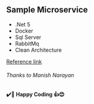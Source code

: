 ## Sample Microservice

- .Net 5
- Docker
- Sql Server
- RabbitMq
- Clean Architecture


[Reference link](https://www.udemy.com/course/getting-started-net-core-microservices-rabbitmq/)
###### Thanks to  Manish Narayan

**✔️🍺 Happy Coding 👍😊**
